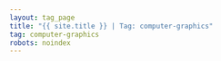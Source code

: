 ```yaml
---
layout: tag_page
title: "{{ site.title }} | Tag: computer-graphics"
tag: computer-graphics
robots: noindex
---
```

